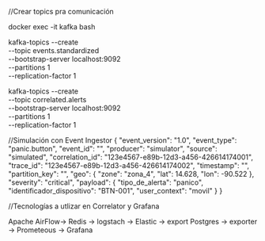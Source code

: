 //Crear topics pra comunicación

docker exec -it kafka bash

kafka-topics --create \
 --topic events.standardized \
 --bootstrap-server localhost:9092 \
 --partitions 1 \
 --replication-factor 1

kafka-topics --create \
 --topic correlated.alerts \
 --bootstrap-server localhost:9092 \
 --partitions 1 \
 --replication-factor 1

//Simulación con Event Ingestor
{
"event_version": "1.0",
"event_type": "panic.button",
"event_id": "",
"producer": "simulator",
"source": "simulated",
"correlation_id": "123e4567-e89b-12d3-a456-426614174001",
"trace_id": "123e4567-e89b-12d3-a456-426614174002",
"timestamp": "",
"partition_key": "",
"geo": {
"zone": "zona_4",
"lat": 14.628,
"lon": -90.522
},
"severity": "critical",
"payload": {
"tipo_de_alerta": "panico",
"identificador_dispositivo": "BTN-001",
"user_context": "movil"
}
}

//Tecnologías a utlizar en Correlator y Grafana

Apache AirFlow-> Redis -> logstach -> Elastic -> export
Postgres -> exporter -> Prometeous -> Grafana
